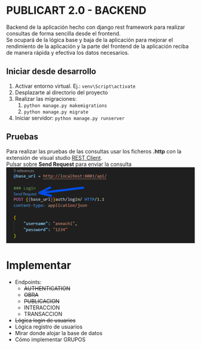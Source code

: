 # PUBLICART 2.0 - BACKEND
Backend de la aplicación hecho con django rest framework para realizar consultas de forma sencilla desde el frontend.
<br>
Se ocupará de la lógica base y baja de la aplicación para mejorar el rendimiento de la aplicación y la parte del frontend de la aplicación reciba de manera rápida y efectiva los datos necesarios.

## Iniciar desde desarrollo
1. Activar entorno virtual. Ej.: `venv\Script\activate` 
2. Desplazarte al directorio del proyecto
3. Realizar las migraciones:
    1. `python manage.py makemigrations`
    1. `python manage.py migrate`
1. Iniciar servidor: `python manage.py runserver`

## Pruebas
Para realizar las pruebas de las consultas usar los ficheros **.http** con la extensión de visual studio [REST Client](https://marketplace.visualstudio.com/items?itemName=humao.rest-client).
<br>
Pulsar sobre **Send Request** para enviar la consulta
![Imagen REST Client](imgs/readme/image-1.png)

# Implementar
- Endpoints:
    - ~~AUTHENTICATION~~
    - ~~OBRA~~
    - ~~PUBLICACION~~
    - INTERACCION
    - TRANSACCION
- ~~Lógica login de usuarios~~
- Lógica registro de usuarios
- Mirar donde alojar la base de datos
- Cómo implementar GRUPOS